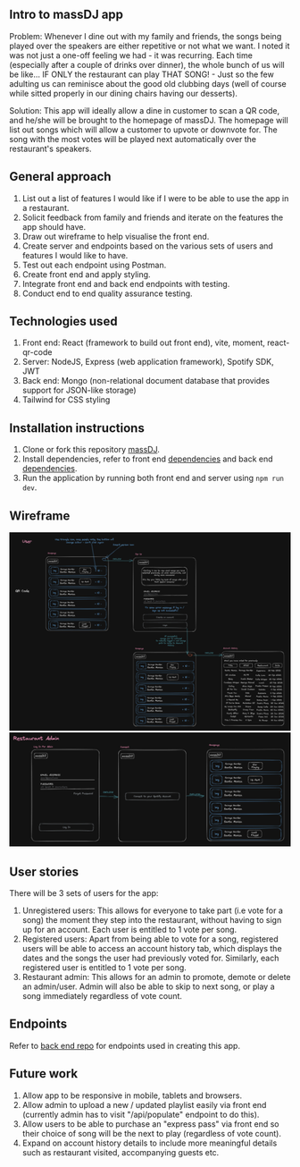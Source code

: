 ## Intro to massDJ app
Problem: Whenever I dine out with my family and friends, the songs being played over the speakers are either repetitive or not what we want. I noted it was not just a one-off feeling we had - it was recurring. Each time (especially after a couple of drinks over dinner), the whole bunch of us will be like... IF ONLY the restaurant can play THAT SONG! - Just so the few adulting us can reminisce about the good old clubbing days (well of course while sitted properly in our dining chairs having our desserts).

Solution: This app will ideally allow a dine in customer to scan a QR code, and he/she will be brought to the homepage of massDJ. The homepage will list out songs which will allow a customer to upvote or downvote for. The song with the most votes will be played next automatically over the restaurant's speakers. 

## General approach
1. List out a list of features I would like if I were to be able to use the app in a restaurant.
2. Solicit feedback from family and friends and iterate on the features the app should have.
3. Draw out wireframe to help visualise the front end.
4. Create server and endpoints based on the various sets of users and features I would like to have.
5. Test out each endpoint using Postman.
6. Create front end and apply styling.
7. Integrate front end and back end endpoints with testing.
8. Conduct end to end quality assurance testing.

## Technologies used
1. Front end: React (framework to build out front end), vite, moment, react-qr-code
2. Server: NodeJS, Express (web application framework), Spotify SDK, JWT
3. Back end: Mongo (non-relational document database that provides support for JSON-like storage)
4. Tailwind for CSS styling

## Installation instructions
1. Clone or fork this repository [massDJ](https://github.com/kellynwong/massDJ).
2. Install dependencies, refer to front end [dependencies](https://github.com/kellynwong/massDJ/blob/main/frontend/package.json) and back end [dependencies](https://github.com/kellynwong/massDJ/blob/main/server/package.json). 
3. Run the application by running both front end and server using `npm run dev`.

## Wireframe
![Wireframe - User](https://github.com/kellynwong/massDJ/blob/main/frontend/src/assets/User.png)
![Wireframe - Admin](https://github.com/kellynwong/massDJ/blob/main/frontend/src/assets/Restaurant.png)

## User stories
There will be 3 sets of users for the app:
1. Unregistered users: This allows for everyone to take part (i.e vote for a song) the moment they step into the restaurant, without having to sign up for an account. Each user is entitled to 1 vote per song.
2. Registered users: Apart from being able to vote for a song, registered users will be able to access an account history tab, which displays the dates and the songs the user had previously voted for. Similarly, each registered user is entitled to 1 vote per song.
3. Restaurant admin: This allows for an admin to promote, demote or delete an admin/user. Admin will also be able to skip to next song, or play a song immediately regardless of vote count.

## Endpoints
Refer to [back end repo](https://github.com/kellynwong/massDJ/blob/main/server/server.js) for endpoints used in creating this app.

## Future work
1. Allow app to be responsive in mobile, tablets and browsers.
2. Allow admin to upload a new / updated playlist easily via front end (currently admin has to visit "/api/populate" endpoint to do this).
3. Allow users to be able to purchase an "express pass" via front end so their choice of song will be the next to play (regardless of vote count).
4. Expand on account history details to include more meaningful details such as restaurant visited, accompanying guests etc.
